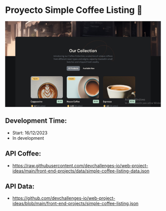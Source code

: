 # Proyecto Simple Coffee Listing 🚀
![Page main of the project](background_Simple_Coffee_Listing.png)
## Development Time:
- Start: 16/12/2023
- In development

## API Coffee:
- https://raw.githubusercontent.com/devchallenges-io/web-project-ideas/main/front-end-projects/data/simple-coffee-listing-data.json

## API Data:
- https://github.com/devchallenges-io/web-project-ideas/blob/main/front-end-projects/simple-coffee-listing.json
